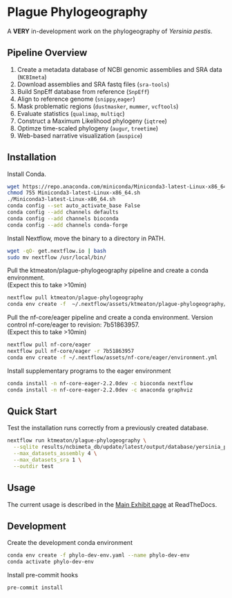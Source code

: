 # Plague Phylogeography

A **VERY** in-development work on the phylogeography of *Yersinia pestis*.

## Pipeline Overview

1. Create a metadata database of NCBI genomic assemblies and SRA data (```NCBImeta```)
1. Download assemblies and SRA fastq files (```sra-tools```)
1. Build SnpEff database from reference (```SnpEff```)
1. Align to reference genome (```snippy```,```eager```)
1. Mask problematic regions (```dustmasker```, ```mummer```, ```vcftools```)
1. Evaluate statistics (```qualimap```, ```multiqc```)
1. Construct a Maximum Likelihood phylogeny (```iqtree```)
1. Optimze time-scaled phylogeny (```augur```, ```treetime```)
1. Web-based narrative visualization (```auspice```)

## Installation

Install Conda.

```bash
wget https://repo.anaconda.com/miniconda/Miniconda3-latest-Linux-x86_64.sh
chmod 755 Miniconda3-latest-Linux-x86_64.sh
./Miniconda3-latest-Linux-x86_64.sh
conda config --set auto_activate_base False
conda config --add channels defaults
conda config --add channels bioconda
conda config --add channels conda-forge
```

Install Nextflow, move the binary to a directory in PATH.

```bash
wget -qO- get.nextflow.io | bash
sudo mv nextflow /usr/local/bin/
```

Pull the ktmeaton/plague-phylogeography pipeline and create a conda environment.  
(Expect this to take >10min)

```bash
nextflow pull ktmeaton/plague-phylogeography
conda env create -f  ~/.nextflow/assets/ktmeaton/plague-phylogeography/environment.yaml
```

Pull the nf-core/eager pipeline and create a conda environment.
Version control nf-core/eager to revision: 7b51863957.  
(Expect this to take >10min)

```bash
nextflow pull nf-core/eager
nextflow pull nf-core/eager -r 7b51863957
conda env create -f ~/.nextflow/assets/nf-core/eager/environment.yml
```

Install supplementary programs to the eager environment

```bash
conda install -n nf-core-eager-2.2.0dev -c bioconda nextflow
conda install -n nf-core-eager-2.2.0dev -c anaconda graphviz
```

## Quick Start

Test the installation runs correctly from a previously created database.

```bash
nextflow run ktmeaton/plague-phylogeography \
  --sqlite results/ncbimeta_db/update/latest/output/database/yersinia_pestis_db.sqlite \
  --max_datasets_assembly 4 \
  --max_datasets_sra 1 \
  --outdir test
```

## Usage

The current usage is described in the [Main Exhibit page](https://plague-phylogeography.readthedocs.io/en/latest/exhibit/exhibit_link.html#main-exhibit) at ReadTheDocs.

## Development

Create the development conda environment

```bash
conda env create -f phylo-dev-env.yaml --name phylo-dev-env
conda activate phylo-dev-env
```

Install pre-commit hooks

```bash
pre-commit install
```
